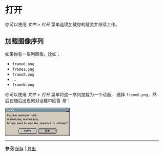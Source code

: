 # 打开

你可以使用 *文件 > 打开* 菜单选项加载你的精灵并继续工作。

## 加载图像序列

如果你有一系列图像，比如：

* `frame0.png`
* `frame1.png`
* `frame2.png`
* ...
* `frameN.png`

你可以使用 *文件 > 打开* 菜单将这一序列加载为一个动画，
选择 `frame0.png`，然后在随后出现的对话框中回答 *是*：

![加载序列确认](open/loadsequence.png)

---

**参阅**
[保存](save.md) |
[导出](exporting.md)
